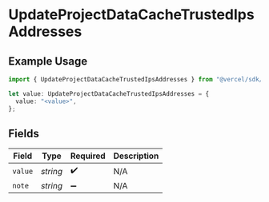 # UpdateProjectDataCacheTrustedIpsAddresses

## Example Usage

```typescript
import { UpdateProjectDataCacheTrustedIpsAddresses } from "@vercel/sdk/models/updateprojectdatacacheop.js";

let value: UpdateProjectDataCacheTrustedIpsAddresses = {
  value: "<value>",
};
```

## Fields

| Field              | Type               | Required           | Description        |
| ------------------ | ------------------ | ------------------ | ------------------ |
| `value`            | *string*           | :heavy_check_mark: | N/A                |
| `note`             | *string*           | :heavy_minus_sign: | N/A                |